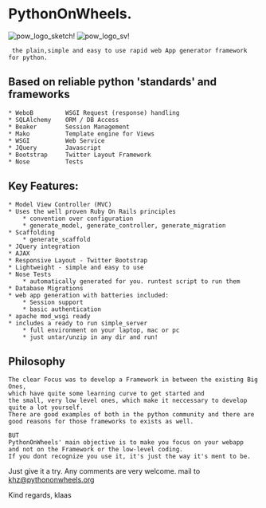PythonOnWheels.
===================

![pow_logo_sketch!](http://www.pythononwheels.org/static/img/pow_logo_ideas_sketch_1.png "pow_logo_sketch")
![pow_logo_sv!](http://www.pythononwheels.org/static/img/pow_logo_idea_1_extra_small.png "pow_logo_svg")

     the plain,simple and easy to use rapid web App generator framework for python.

Based on reliable python 'standards' and frameworks
-------------------------

	* WeboB		    WSGI Request (response) handling
	* SQLAlchemy    ORM / DB Access
	* Beaker		Session Management
	* Mako		    Template engine for Views
	* WSGI		    Web Service
	* JQuery	    Javascript 
	* Bootstrap	    Twitter Layout Framework 
	* Nose  	    Tests
Key Features:
--------------
	* Model View Controller (MVC)
	* Uses the well proven Ruby On Rails principles
	    * convention over configuration
	    * generate_model, generate_controller, generate_migration
	* Scaffolding
	    * generate_scaffold
	* JQuery integration
	* AJAX
	* Responsive Layout - Twitter Bootstrap
	* Lightweight - simple and easy to use
	* Nose Tests
	    * automatically generated for you. runtest script to run them
	* Database Migrations
	* web app generation with batteries included:
		* Session support
		* basic authentication
	* apache mod_wsgi ready 
	* includes a ready to run simple_server
	    * full environment on your laptop, mac or pc
	    * just untar/unzip in any dir and run!

Philosophy
-------------------
    The clear Focus was to develop a Framework in between the existing Big Ones,
    which have quite some learning curve to get started and
    the small, very low level ones, which make it neccessary to develop
    quite a lot yourself.
    There are good examples of both in the python community and there are 
    good reasons for those frameworks to exists as well.

    BUT 
    PythonOnWheels' main objective is to make you focus on your webapp
    and not on the Framework or the low-level coding. 
    If you dont recognize you use it, it's just the way it's ment to be.


Just give it a try. Any comments are very welcome. mail to khz@pythononwheels.org

Kind regards,
klaas